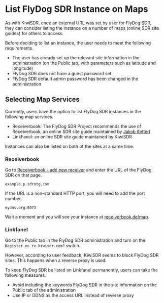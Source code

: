 # List FlyDog SDR Instance on Maps

As with KiwiSDR, once an external URL was set by user for FlyDog SDR, they can consider listing the instance on a number of maps (online SDR site guides) for others to access.

Before deciding to list an instance, the user needs to meet the following requirements.

 - The user has already set up the relevant site information in the administration (on the Public tab, with parameters such as latitude and longitude)
 - FlyDog SDR does not have a guest password set
 - FlyDog SDR default admin password has been changed in the administration

## Selecting Map Services

Currently, users have the option to list FlyDog SDR instances in the following map services.

 - Receiverbook: The FlyDog SDR Project recommends the use of Receiverbook, an online SDR site guide maintained by [Jakob Ketterl](https://github.com/jketterl)
 - LinkFanel: an online SDR site guide maintained by KiwiSDR

Instances can also be listed on both of the sites at a same time.

### Receiverbook

Go to [Receiverbook - add new receiver](https://www.receiverbook.de/receivers/new) and enter the URL of the FlyDog SDR on that page.

```
example.p.sdrotg.com
```

If the URL is a non-standard HTTP port, you will need to add the port number.

```
mydns.org:8073
```

Wait a moment and you will see your instance at [receiverbook.de/map](https://www.receiverbook.de/map).

### Linkfanel

Go to the Public tab in the FlyDog SDR administration and turn on the `Register on rx.kiwisdr.com?` switch.

However, according to user feedback, KiwiSDR seems to block FlyDog SDR sites. This happens when a reverse proxy is used.

To keep FlyDog SDR be listed on Linkfanel permanently, users can take the following measures.

 - Avoid including the keywords FlyDog SDR in the site information on the Public tab of the administration
 - Use IP or DDNS as the access URL instead of reverse proxy